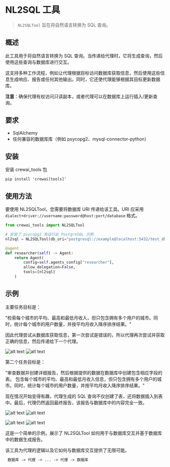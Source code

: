 # NL2SQL 工具

> `NL2SQLTool` 旨在将自然语言转换为 SQL 查询。

## 概述

此工具用于将自然语言转换为 SQL 查询。当传递给代理时，它将生成查询，然后使用这些查询与数据库进行交互。

这支持多种工作流程，例如让代理根据目标访问数据库获取信息，然后使用这些信息生成响应、报告或任何其他输出。同时，它还使代理能够根据其目标更新数据库。

**注意**：确保代理有权访问只读副本，或者代理可以在数据库上运行插入/更新查询。

## 要求

* SqlAlchemy
* 任何兼容的数据库库（例如 psycopg2、mysql-connector-python）

## 安装

安装 crewai_tools 包

```shell  theme={null}
pip install 'crewai[tools]'
```

## 使用方法

要使用 NL2SQLTool，您需要将数据库 URI 传递给该工具。URI 应采用 `dialect+driver://username:password@host:port/database` 格式。

```python Code theme={null}
from crewai_tools import NL2SQLTool

# 安装了 psycopg2 来运行此 PostgreSQL 示例
nl2sql = NL2SQLTool(db_uri="postgresql://example@localhost:5432/test_db")

@agent
def researcher(self) -> Agent:
    return Agent(
        config=self.agents_config["researcher"],
        allow_delegation=False,
        tools=[nl2sql]
    )
```

## 示例

主要任务目标是：

"检索每个城市的平均、最高和最低月收入，但只包含拥有多个用户的城市。同时，统计每个城市的用户数量，并按平均月收入降序排序结果。"

因此代理尝试从数据库获取信息，第一次尝试是错误的，所以代理再次尝试并获取正确的信息，然后传递给下一个代理。

![alt text](https://github.com/crewAIInc/crewAI-tools/blob/main/crewai_tools/tools/nl2sql/images/image-2.png?raw=true)
![alt text](https://github.com/crewAIInc/crewAI-tools/raw/main/crewai_tools/tools/nl2sql/images/image-3.png)

第二个任务目标是：

"审查数据并创建详细报告，然后根据提供的数据在数据库中创建包含相应字段的表。
包含每个城市的平均、最高和最低月收入信息，但只包含拥有多个用户的城市。同时，统计每个城市的用户数量，并按平均月收入降序排序结果。"

现在情况开始变得有趣，代理生成的 SQL 查询不仅创建了表，还将数据插入到表中。最后，代理仍然返回最终报告，该报告与数据库中的内容完全一致。

![alt text](https://github.com/crewAIInc/crewAI-tools/raw/main/crewai_tools/tools/nl2sql/images/image-4.png)
![alt text](https://github.com/crewAIInc/crewAI-tools/raw/main/crewai_tools/tools/nl2sql/images/image-5.png)

![alt text](https://github.com/crewAIInc/crewAI-tools/raw/main/crewai_tools/tools/nl2sql/images/image-9.png)
![alt text](https://github.com/crewAIInc/crewAI-tools/raw/main/crewai_tools/tools/nl2sql/images/image-7.png)

这是一个简单的示例，展示了 NL2SQLTool 如何用于与数据库交互并基于数据库中的数据生成报告。

该工具为代理的逻辑以及它如何与数据库交互提供了无限可能。

```md  theme={null}
 数据库 -> 代理 -> ... -> 代理 -> 数据库
```